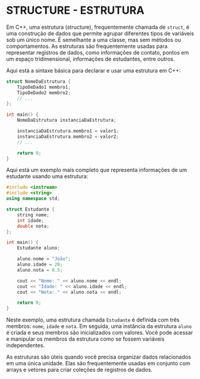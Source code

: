 # STRUCTURE - ESTRUTURA
Em C++, uma estrutura (structure), frequentemente chamada de `struct`, é uma construção de dados que permite agrupar diferentes tipos de variáveis sob um único nome. É semelhante a uma classe, mas sem métodos ou comportamentos. As estruturas são frequentemente usadas para representar registros de dados, como informações de contato, pontos em um espaço tridimensional, informações de estudantes, entre outros.

Aqui está a sintaxe básica para declarar e usar uma estrutura em C++:

```cpp
struct NomeDaEstrutura {
    TipoDeDado1 membro1;
    TipoDeDado2 membro2;
    // ...
};

int main() {
    NomeDaEstrutura instanciaDaEstrutura;

    instanciaDaEstrutura.membro1 = valor1;
    instanciaDaEstrutura.membro2 = valor2;
    // ...

    return 0;
}
```

Aqui está um exemplo mais completo que representa informações de um estudante usando uma estrutura:

```cpp
#include <iostream>
#include <string>
using namespace std;

struct Estudante {
    string nome;
    int idade;
    double nota;
};

int main() {
    Estudante aluno;

    aluno.nome = "João";
    aluno.idade = 20;
    aluno.nota = 8.5;

    cout << "Nome: " << aluno.nome << endl;
    cout << "Idade: " << aluno.idade << endl;
    cout << "Nota: " << aluno.nota << endl;

    return 0;
}
```

Neste exemplo, uma estrutura chamada `Estudante` é definida com três membros: `nome`, `idade` e `nota`. Em seguida, uma instância da estrutura `aluno` é criada e seus membros são inicializados com valores. Você pode acessar e manipular os membros da estrutura como se fossem variáveis independentes.

As estruturas são úteis quando você precisa organizar dados relacionados em uma única unidade. Elas são frequentemente usadas em conjunto com arrays e vetores para criar coleções de registros de dados.